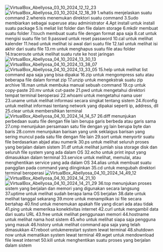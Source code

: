 ![VirtualBox_Abellyosa_03_10_2024_12_12_23](https://github.com/user-attachments/assets/98e14815-8119-4da8-89a9-6516d0d86535)
![VirtualBox_Abellyosa_03_10_2024_12_18_39](https://github.com/user-attachments/assets/3487101c-dcdc-49c2-89ca-5361a886c78e)
1.whatis menjelaskan suatu command
2.whereis menemukan direktori suatu command
3.Sudo membiarkan sebagai superuse atau administrator
4.Apt install untuk install suatu package
5.ls meliat list folder dan file dalam storage
6.mkdir membuat suatu folder
7.touch membuat suatu file dengan format apa saja
8.cat untuk mengisi suatu file txt
9.passwd untuk reset password
10.cal untuk melihat kalender
11.head untuk melihat isi awal dari suatu file
12.tail untuk melihat isi akhir dari suatu file
13.rm untuk menghapus suatu file atau folder
14.traceroute untuk melihat suatu rute ke host jaringan
![VirtualBox_Abellyosa_04_10_2024_13_30_13](https://github.com/user-attachments/assets/f62a92f0-12ae-4945-8328-3dce396983d2)
![VirtualBox_Abellyosa_04_10_2024_13_38_07](https://github.com/user-attachments/assets/70edc5d8-3376-4013-bc36-5c00df61b6fc)
![VirtualBox_Abellyosa_04_10_2024_13_33_05](https://github.com/user-attachments/assets/6946e0bc-4a5a-48c4-b398-edb400991505)
15.help untuk melihat list command apa saja yang bisa dipakai
16.zip untuk mengompress satu atau beberapa file dalam format zip
17.unzip untuk mengekstrak suatu zip archive
18.man untuk membuka manual sebuah command
19.cp untuk copy-paste
20.mv untuk cut-paste
21.pwd untuk mengetahui direktori tempat terminal beroperasi
22.whoami untuk mengetahui nama user
23.uname untuk melihat informasi secara singkat tentang sistem
24.ifconfig untuk melihat informasi tentang network yang dipakai seperti ip, address, dll
25.clear untuk membersihkan terminal
![VirtualBox_Abellyosa_04_10_2024_14_14_57](https://github.com/user-attachments/assets/77609d13-6785-46ff-aacd-b9b9ac7891a6)
26.diff menunjukan perbedaan suatu file dengan file lain berupa garis berbeda atau garis sama
27.cmp menunjukan persamaan satu file dengan yg lain berupa byte dan baris
28.comm menunjukan barisan yang unik seklaigus barisan yang sering muncul pada satu file dengan file lain
29.sort untuk menyortir suatu file berdasarkan abjad atau numerik
30.ps untuk melihat seluruh proses yang berjalan dalam sistem
31.df untuk melihat jumlah sisa storage disk dan seluruh file system yang ada dalam OS
32.echo untuk print input yang dimasukkan dalam terminal
33.service untuk melihat, memulai, atau menghentikan service yang ada dalam OS
34.alias untuk membuat suatu panggilan pada command yang diinginkan
35.cd untuk mengubah direktori terminal beroperasi
![VirtualBox_Abellyosa_04_10_2024_14_49_12](https://github.com/user-attachments/assets/c9d01963-37eb-49dd-b426-d6f6f74d7a52)
![VirtualBox_Abellyosa_04_10_2024_14_21_10](https://github.com/user-attachments/assets/134fc95d-b09a-4f72-9be5-46dd99690702)
![VirtualBox_Abellyosa_04_10_2024_14_21_29](https://github.com/user-attachments/assets/333c0ea6-0b98-4b99-97d7-990d50f8d172)
36.top menunjukan proses sistem yang berjalan dan memori yang digunakan secara langsung
37.uptime untuk melihat sudah berapa lama OS berjalan
38.date untuk melihat tanggal sekarang
39.more untuk menampilkan isi file secara bertahap
40.find untuk menemukan apakah file yang dicari ada atau tidak
41.ping untuk memeriksa konektivitas internet
42.curl untuk mengambil data dari suatu URL
43.free untuk melihat penggunaan memori
44.hostname untuk melihat nama host sistem
45.who untuk melihat siapa saja pengguna yang masuk
46.history untuk melihat command apa saja yang telah dimasukkan
47.reboot untukmerestart system lewat terminal
48.shutdown now untuk mematikan system lewat terminal
49.wget untuk mendownload file lewat internet
50.kill untuk menghentikan suatu proses yang berjalan dalam sistem



